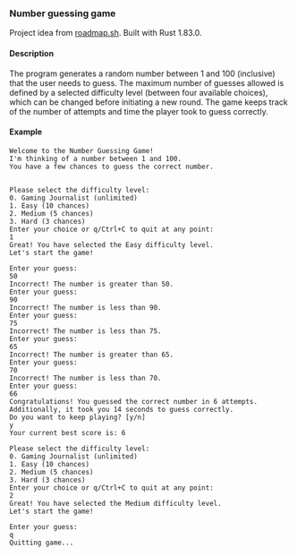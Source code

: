### Number guessing game 
Project idea from [roadmap.sh](https://roadmap.sh/projects/number-guessing-game). Built with Rust 1.83.0. 

#### Description
The program generates a random number between 1 and 100 (inclusive) that the user needs to guess. The maximum number of guesses allowed is defined by a selected difficulty level (between four available choices), which can be changed before initiating a new round. The game keeps track of the number of attempts and time the player took to guess correctly. 

#### Example
```
Welcome to the Number Guessing Game!
I'm thinking of a number between 1 and 100.
You have a few chances to guess the correct number.


Please select the difficulty level:
0. Gaming Journalist (unlimited)
1. Easy (10 chances)
2. Medium (5 chances)
3. Hard (3 chances)
Enter your choice or q/Ctrl+C to quit at any point: 
1
Great! You have selected the Easy difficulty level.
Let's start the game!

Enter your guess: 
50
Incorrect! The number is greater than 50.
Enter your guess: 
90
Incorrect! The number is less than 90.
Enter your guess: 
75
Incorrect! The number is less than 75.
Enter your guess: 
65
Incorrect! The number is greater than 65.
Enter your guess: 
70
Incorrect! The number is less than 70.
Enter your guess: 
66
Congratulations! You guessed the correct number in 6 attempts.
Additionally, it took you 14 seconds to guess correctly.
Do you want to keep playing? [y/n]
y
Your current best score is: 6

Please select the difficulty level:
0. Gaming Journalist (unlimited)
1. Easy (10 chances)
2. Medium (5 chances)
3. Hard (3 chances)
Enter your choice or q/Ctrl+C to quit at any point: 
2
Great! You have selected the Medium difficulty level.
Let's start the game!

Enter your guess: 
q
Quitting game...
```